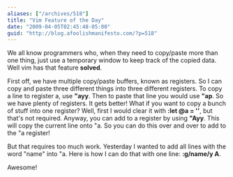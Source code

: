 ```yaml
---
aliases: ["/archives/518"]
title: "Vim Feature of the Day"
date: "2009-04-05T02:45:48-05:00"
guid: "http://blog.afoolishmanifesto.com/?p=518"
---
```

We all know programmers who, when they need to copy/paste more than one thing, just use a temporary window to keep track of the copied data. Well vim has that feature **solved**.

First off, we have multiple copy/paste buffers, known as registers. So I can copy and paste three different things into three different registers. To copy a line to register a, use **"ayy**. Then to paste that line you would use **"ap**. So we have plenty of registers. It gets better! What if you want to copy a bunch of stuff into one register? Well, first I would clear it with **:let @a = ''**, but that's not required. Anyway, you can add to a register by using **"Ayy**. This will copy the current line onto "a. So you can do this over and over to add to the "a register!

But that requires too much work. Yesterday I wanted to add all lines with the word "name" into "a. Here is how I can do that with one line: **:g/name/y A**.

Awesome!
